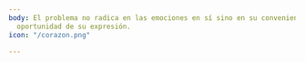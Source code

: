 ```yaml
---
body: El problema no radica en las emociones en sí sino en su conveniencia y en la
  oportunidad de su expresión.
icon: "/corazon.png"

---
```


